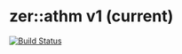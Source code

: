 # zer::athm v1 (current)

[![Build Status](https://travis-ci.com/ZERDICORP/athm-lib.svg?branch=v1)](https://travis-ci.com/ZERDICORP/athm-lib)
